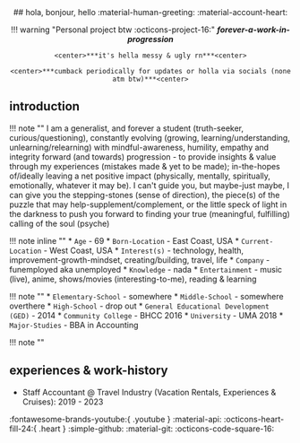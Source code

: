 
<center>
## hola, bonjour, hello :material-human-greeting: :material-account-heart:


!!! warning "Personal project btw :octicons-project-16:"
    ***forever-a-work-in-progression***
    
    <center>***it's hella messy & ugly rn***<center>

    <center>***cumback periodically for updates or holla via socials (none atm btw)***<center>
</center>

## introduction
!!! note ""
    I am a generalist, and forever a student (truth-seeker, curious/questioning), constantly evolving (growing, learning/understanding, unlearning/relearning) with mindful-awareness, humility, empathy and integrity forward (and towards) progression - to provide insights & value through my experiences (mistakes made & yet to be made); in-the-hopes of/ideally leaving a net positive impact (physically, mentally, spiritually, emotionally, whatever it may be). I can't guide you, but maybe-just maybe, I can give you the stepping-stones (sense of direction), the piece(s) of the puzzle that may help-supplement/complement, or the little speck of light in the darkness to push you forward to finding your true (meaningful, fulfilling) calling of the soul (psyche)

!!! note inline ""
    * `Age` - 69
    * `Born-Location` - East Coast, USA
    * `Current-Location` - West Coast, USA
    * `Interest(s)` - technology, health, improvement-growth-mindset, creating/building, travel, life
    * `Company` - funemployed aka unemployed 
    * `Knowledge` - nada 
    * `Entertainment` - music (live), anime, shows/movies (interesting-to-me), reading & learning


<!-- !!! note inline end ""
    To the right

    To the right

    To the right

    To the left

    To the left -->

    

!!! note ""
    * `Elementary-School` - somewhere
    * `Middle-School` - somewhere overthere
    * `High-School` - drop out
    * `General Educational Development (GED)` - 2014
    * `Community College` - BHCC 2016
    * `University` - UMA 2018
    * `Major-Studies` - BBA in Accounting



!!! note ""

## experiences & work-history
 * Staff Accountant @ Travel Industry (Vacation Rentals, Experiences & Cruises):   2019 - 2023


:fontawesome-brands-youtube:{ .youtube }
:material-api:
:octicons-heart-fill-24:{ .heart }
:simple-github:
:material-git:
:octicons-code-square-16: